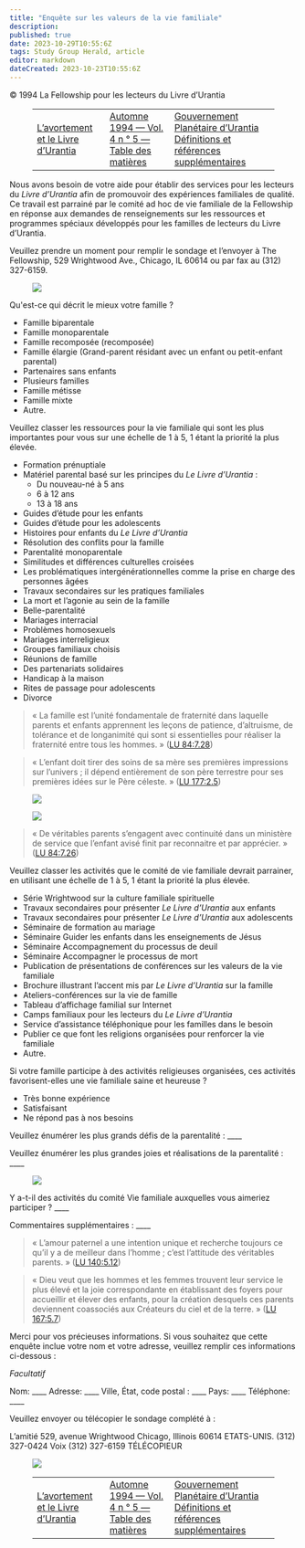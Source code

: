 ```yaml
---
title: "Enquête sur les valeurs de la vie familiale"
description: 
published: true
date: 2023-10-29T10:55:6Z
tags: Study Group Herald, article
editor: markdown
dateCreated: 2023-10-23T10:55:6Z
---
```


<p class="v-card v-sheet theme--light grey lighten-3 px-2">© 1994 La Fellowship pour les lecteurs du Livre d’Urantia</p>
<figure class="table chapter-navigator">
  <table>
    <tbody>
      <tr>
        <td>
        <a href="/fr/article/Lissa_and_Douglas_Parker_et_al/Abortion_and_UB">
          <span class="mdi mdi-arrow-left-drop-circle"></span><span class="pl-2">L’avortement et le Livre d’Urantia</span>
        </a>
        </td>
        <td>
        <a href="/fr/index/articles_study_group_herald#automne-1994-vol-4-n-°-5">
          <span class="mdi mdi-book-open-variant"></span><span class="pl-2">Automne 1994 — Vol. 4 n ° 5 — Table des matières</span>
        </a>
        </td>
        <td>
        <a href="/fr/article/Larry_Geis_and_Stephen_Zendt/Planetary_Government_of_Urantia">
          <span class="pr-2">Gouvernement Planétaire d’Urantia Définitions et références supplémentaires</span><span class="mdi mdi-arrow-right-drop-circle"></span>
        </a>
        </td>
      </tr>
    </tbody>
  </table>
</figure>



Nous avons besoin de votre aide pour établir des services pour les lecteurs du _Livre d’Urantia_ afin de promouvoir des expériences familiales de qualité. Ce travail est parrainé par le comité ad hoc de vie familiale de la Fellowship en réponse aux demandes de renseignements sur les ressources et programmes spéciaux développés pour les familles de lecteurs du Livre d’Urantia.

Veuillez prendre un moment pour remplir le sondage et l’envoyer à The Fellowship, 529 Wrightwood Ave., Chicago, IL 60614 ou par fax au (312) 327-6159.

<figure id="Figure_1" class="image urantiapedia">
<img src="/image/article/Study_Group_Herald/family.jpg">
</figure>

Qu'est-ce qui décrit le mieux votre famille ?

- Famille biparentale
- Famille monoparentale
- Famille recomposée (recomposée)
- Famille élargie (Grand-parent résidant avec un enfant ou petit-enfant parental)
- Partenaires sans enfants
- Plusieurs familles
- Famille métisse
- Famille mixte
- Autre.

Veuillez classer les ressources pour la vie familiale qui sont les plus importantes pour vous sur une échelle de 1 à 5, 1 étant la priorité la plus élevée.

- Formation prénuptiale
- Matériel parental basé sur les principes du _Le Livre d’Urantia_ :
  - Du nouveau-né à 5 ans
  - 6 à 12 ans
  - 13 à 18 ans
- Guides d’étude pour les enfants
- Guides d’étude pour les adolescents
- Histoires pour enfants du _Le Livre d’Urantia_
- Résolution des conflits pour la famille
- Parentalité monoparentale
- Similitudes et différences culturelles croisées
- Les problématiques intergénérationnelles comme la prise en charge des personnes âgées
- Travaux secondaires sur les pratiques familiales
- La mort et l’agonie au sein de la famille
- Belle-parentalité
- Mariages interracial
- Problèmes homosexuels
- Mariages interreligieux
- Groupes familiaux choisis
- Réunions de famille
- Des partenariats solidaires
- Handicap à la maison
- Rites de passage pour adolescents
- Divorce

> « La famille est l’unité fondamentale de fraternité dans laquelle parents et enfants apprennent les leçons de patience, d’altruisme, de tolérance et de longanimité qui sont si essentielles pour réaliser la fraternité entre tous les hommes. » ([LU 84:7.28](/fr/The_Urantia_Book/84#p7_28))

> « L’enfant doit tirer des soins de sa mère ses premières impressions sur l’univers ; il dépend entièrement de son père terrestre pour ses premières idées sur le Père céleste. » ([LU 177:2.5](/fr/The_Urantia_Book/177#p2_5))

<figure id="Figure_2" class="image urantiapedia">
<img src="/image/article/Study_Group_Herald/mother.jpg">
</figure>

<figure id="Figure_3" class="image urantiapedia">
<img src="/image/article/Study_Group_Herald/father.jpg">
</figure>

> « De véritables parents s’engagent avec continuité dans un ministère de service que l’enfant avisé finit par reconnaitre et par apprécier. » ([LU 84:7.26](/fr/The_Urantia_Book/84#p7_26))

Veuillez classer les activités que le comité de vie familiale devrait parrainer, en utilisant une échelle de 1 à 5, 1 étant la priorité la plus élevée.

- Série Wrightwood sur la culture familiale spirituelle
- Travaux secondaires pour présenter _Le Livre d’Urantia_ aux enfants
- Travaux secondaires pour présenter _Le Livre d’Urantia_ aux adolescents
- Séminaire de formation au mariage
- Séminaire Guider les enfants dans les enseignements de Jésus
- Séminaire Accompagnement du processus de deuil
- Séminaire Accompagner le processus de mort
- Publication de présentations de conférences sur les valeurs de la vie familiale
- Brochure illustrant l’accent mis par _Le Livre d’Urantia_ sur la famille
- Ateliers-conférences sur la vie de famille
- Tableau d’affichage familial sur Internet
- Camps familiaux pour les lecteurs du _Le Livre d’Urantia_
- Service d’assistance téléphonique pour les familles dans le besoin
- Publier ce que font les religions organisées pour renforcer la vie familiale
- Autre.

Si votre famille participe à des activités religieuses organisées, ces activités favorisent-elles une vie familiale saine et heureuse ?

- Très bonne expérience 
- Satisfaisant 
- Ne répond pas à nos besoins

Veuillez énumérer les plus grands défis de la parentalité : \_\_\_\_

Veuillez énumérer les plus grandes joies et réalisations de la parentalité : \_\_\_\_

<figure id="Figure_4" class="image urantiapedia">
<img src="/image/article/Study_Group_Herald/holidays.jpg">
</figure>

Y a-t-il des activités du comité Vie familiale auxquelles vous aimeriez participer ? \_\_\_\_

Commentaires supplémentaires : \_\_\_\_

> « L’amour paternel a une intention unique et recherche toujours ce qu’il y a de meilleur dans l’homme ; c’est l’attitude des véritables parents. » ([LU 140:5.12](/fr/The_Urantia_Book/140#p5_12))

> « Dieu veut que les hommes et les femmes trouvent leur service le plus élevé et la joie correspondante en établissant des foyers pour accueillir et élever des enfants, pour la création desquels ces parents deviennent coassociés aux Créateurs du ciel et de la terre. » ([LU 167:5.7](/fr/The_Urantia_Book/167#p5_7))

Merci pour vos précieuses informations. Si vous souhaitez que cette enquête inclue votre nom et votre adresse, veuillez remplir ces informations ci-dessous :

_Facultatif_

Nom: \_\_\_\_
Adresse: \_\_\_\_
Ville, État, code postal : \_\_\_\_
Pays: \_\_\_\_
Téléphone: \_\_\_\_

Veuillez envoyer ou télécopier le sondage complété à :

L’amitié
529, avenue Wrightwood
Chicago, Illinois 60614
ETATS-UNIS.
(312) 327-0424 Voix
(312) 327-6159 TÉLÉCOPIEUR

<figure id="Figure_5" class="image urantiapedia">
<img src="/image/article/Study_Group_Herald/father2.jpg">
</figure>



<figure class="table chapter-navigator">
  <table>
    <tbody>
      <tr>
        <td>
        <a href="/fr/article/Lissa_and_Douglas_Parker_et_al/Abortion_and_UB">
          <span class="mdi mdi-arrow-left-drop-circle"></span><span class="pl-2">L’avortement et le Livre d’Urantia</span>
        </a>
        </td>
        <td>
        <a href="/fr/index/articles_study_group_herald#automne-1994-vol-4-n-°-5">
          <span class="mdi mdi-book-open-variant"></span><span class="pl-2">Automne 1994 — Vol. 4 n ° 5 — Table des matières</span>
        </a>
        </td>
        <td>
        <a href="/fr/article/Larry_Geis_and_Stephen_Zendt/Planetary_Government_of_Urantia">
          <span class="pr-2">Gouvernement Planétaire d’Urantia Définitions et références supplémentaires</span><span class="mdi mdi-arrow-right-drop-circle"></span>
        </a>
        </td>
      </tr>
    </tbody>
  </table>
</figure>
